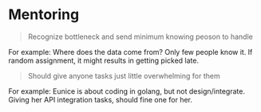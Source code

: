 # Mentoring

> Recognize bottleneck and send minimum knowing peoson to handle

For example: Where does the data come from? Only few people know it. If random assignment, it might results in getting picked late.

> Should give anyone tasks just little overwhelming for them

For example: Eunice is about coding in golang, but not design/integrate. Giving her API integration tasks, should fine one for her.
